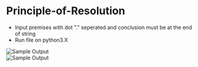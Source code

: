 # Principle-of-Resolution

 * Input premises with dot "." seperated and conclusion must be at the end of string
 * Run file on python3.X

 ![Sample Output](https://github.com/linxnerd/principle-of-resolution/blob/master/img/01.png)  
 ![Sample Output](https://github.com/linxnerd/principle-of-resolution/blob/master/img/02.png)  
